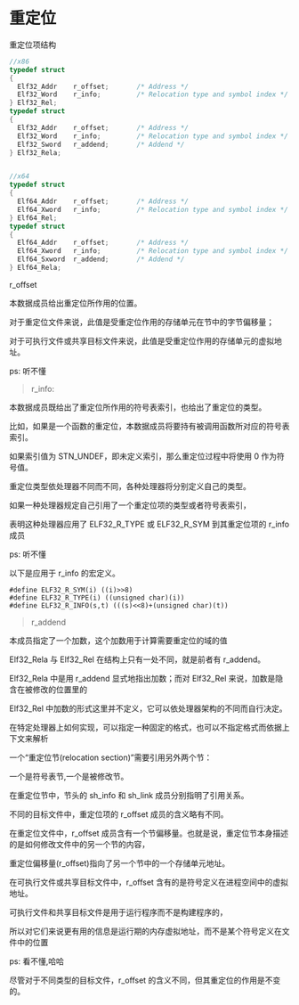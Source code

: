 

# 重定位



重定位项结构

```c++
//x86
typedef struct
{
  Elf32_Addr	r_offset;		/* Address */
  Elf32_Word	r_info;			/* Relocation type and symbol index */
} Elf32_Rel;
typedef struct
{
  Elf32_Addr	r_offset;		/* Address */
  Elf32_Word	r_info;			/* Relocation type and symbol index */
  Elf32_Sword	r_addend;		/* Addend */
} Elf32_Rela;


//x64
typedef struct
{
  Elf64_Addr	r_offset;		/* Address */
  Elf64_Xword	r_info;			/* Relocation type and symbol index */
} Elf64_Rel;
typedef struct
{
  Elf64_Addr	r_offset;		/* Address */
  Elf64_Xword	r_info;			/* Relocation type and symbol index */
  Elf64_Sxword	r_addend;		/* Addend */
} Elf64_Rela;
```



r_offset

本数据成员给出重定位所作用的位置。

对于重定位文件来说，此值是受重定位作用的存储单元在节中的字节偏移量；

对于可执行文件或共享目标文件来说，此值是受重定位作用的存储单元的虚拟地址。

ps: 听不懂



> r_info:



本数据成员既给出了重定位所作用的符号表索引，也给出了重定位的类型。

比如，如果是一个函数的重定位，本数据成员将要持有被调用函数所对应的符号表索引。

如果索引值为 STN_UNDEF，即未定义索引，那么重定位过程中将使用 0 作为符号值。

重定位类型依处理器不同而不同，各种处理器将分别定义自己的类型。

如果一种处理器规定自己引用了一个重定位项的类型或者符号表索引，

表明这种处理器应用了 ELF32_R_TYPE 或 ELF32_R_SYM 到其重定位项的 r_info 成员

ps: 听不懂

以下是应用于 r_info 的宏定义。

```
#define ELF32_R_SYM(i) ((i)>>8)
#define ELF32_R_TYPE(i) ((unsigned char)(i))
#define ELF32_R_INFO(s,t) (((s)<<8)+(unsigned char)(t))
```



> r_addend



本成员指定了一个加数，这个加数用于计算需要重定位的域的值

Elf32_Rela 与 Elf32_Rel 在结构上只有一处不同，就是前者有 r_addend。

Elf32_Rela 中是用 r_addend 显式地指出加数；而对 Elf32_Rel 来说，加数是隐含在被修改的位置里的

Elf32_Rel 中加数的形式这里并不定义，它可以依处理器架构的不同而自行决定。

在特定处理器上如何实现，可以指定一种固定的格式，也可以不指定格式而依据上下文来解析



一个“重定位节(relocation section)”需要引用另外两个节：

一个是符号表节,一个是被修改节。

在重定位节中，节头的 sh_info 和 sh_link 成员分别指明了引用关系。

不同的目标文件中，重定位项的 r_offset 成员的含义略有不同。





在重定位文件中，r_offset 成员含有一个节偏移量。也就是说，重定位节本身描述的是如何修改文件中的另一个节的内容，

重定位偏移量(r_offset)指向了另一个节中的一个存储单元地址。




在可执行文件或共享目标文件中，r_offset 含有的是符号定义在进程空间中的虚拟地址。

可执行文件和共享目标文件是用于运行程序而不是构建程序的，

所以对它们来说更有用的信息是运行期的内存虚拟地址，而不是某个符号定义在文件中的位置

ps: 看不懂,哈哈

尽管对于不同类型的目标文件，r_offset 的含义不同，但其重定位的作用是不变的。